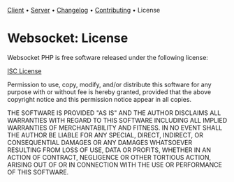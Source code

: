 [Client](Client.md) • [Server](Server.md) • [Changelog](Changelog.md) • [Contributing](Contributing.md) • License

# Websocket: License

Websocket PHP is free software released under the following license:

[ISC License](http://en.wikipedia.org/wiki/ISC_license)

Permission to use, copy, modify, and/or distribute this software for any purpose with or without
fee is hereby granted, provided that the above copyright notice and this permission notice appear
in all copies.

THE SOFTWARE IS PROVIDED "AS IS" AND THE AUTHOR DISCLAIMS ALL WARRANTIES WITH REGARD TO THIS
SOFTWARE INCLUDING ALL IMPLIED WARRANTIES OF MERCHANTABILITY AND FITNESS. IN NO EVENT SHALL THE
AUTHOR BE LIABLE FOR ANY SPECIAL, DIRECT, INDIRECT, OR CONSEQUENTIAL DAMAGES OR ANY DAMAGES
WHATSOEVER RESULTING FROM LOSS OF USE, DATA OR PROFITS, WHETHER IN AN ACTION OF CONTRACT,
NEGLIGENCE OR OTHER TORTIOUS ACTION, ARISING OUT OF OR IN CONNECTION WITH THE USE OR PERFORMANCE OF
THIS SOFTWARE.

